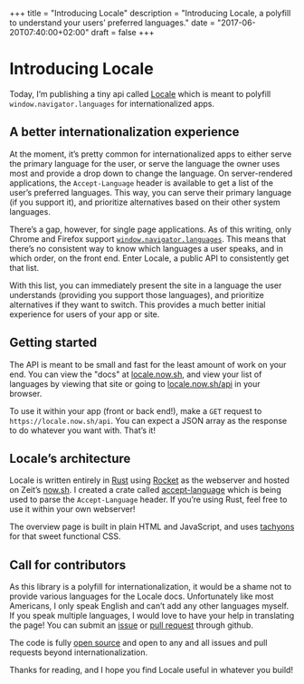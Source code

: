+++
title = "Introducing Locale"
description = "Introducing Locale, a polyfill to understand your users’ preferred languages."
date = "2017-06-20T07:40:00+02:00"
draft = false
+++

# Introducing Locale

Today, I’m publishing a tiny api called [Locale](https://locale.now.sh) which is meant to polyfill `window.navigator.languages` for internationalized apps.

## A better internationalization experience

At the moment, it’s pretty common for internationalized apps to either serve the primary language for the user, or serve the language the owner uses most and provide a drop down to change the language. On server-rendered applications, the `Accept-Language` header is available to get a list of the user’s preferred languages. This way, you can serve their primary language (if you support it), and prioritize alternatives based on their other system languages.

There’s a gap, however, for single page applications. As of this writing, only Chrome and Firefox support [`window.navigator.languages`](https://developer.mozilla.org/en-US/docs/Web/API/NavigatorLanguage/languages). This means that there’s no consistent way to know which languages a user speaks, and in which order, on the front end. Enter Locale, a public API to consistently get that list.

With this list, you can immediately present the site in a language the user understands (providing you support those languages), and prioritize alternatives if they want to switch. This provides a much better initial experience for users of your app or site.

## Getting started

The API is meant to be small and fast for the least amount of work on your end. You can view the "docs" at [locale.now.sh](https://locale.now.sh), and view your list of languages by viewing that site or going to [locale.now.sh/api](https://locale.now.sh/api) in your browser.

To use it within your app (front or back end!), make a `GET` request to `https://locale.now.sh/api`. You can expect a JSON array as the response to do whatever you want with. That’s it!

## Locale’s architecture

Locale is written entirely in [Rust](https://www.rust-lang.org) using [Rocket](https://rocket.rs) as the webserver and hosted on Zeit’s [now.sh](https://now.sh). I created a crate called [accept-language](https://crates.io/crates/accept-language) which is being used to parse the `Accept-Language` header. If you’re using Rust, feel free to use it within your own webserver!

The overview page is built in plain HTML and JavaScript, and uses [tachyons](https://tachyons.io) for that sweet functional CSS.

## Call for contributors

As this library is a polyfill for internationalization, it would be a shame not to provide various languages for the Locale docs. Unfortunately like most Americans, I only speak English and can’t add any other languages myself. If you speak multiple languages, I would love to have your help in translating the page! You can submit an [issue](https://github.com/mike-engel/locale/issues/new) or [pull request](https://github.com/mike-engel/locale/pulls/new) through github.

The code is fully [open source](https://github.com/mike-engel/locale) and open to any and all issues and pull requests beyond internationalization.

Thanks for reading, and I hope you find Locale useful in whatever you build!
